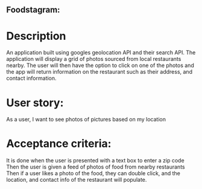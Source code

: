 ## Foodstagram:
# Description
An application built using googles geolocation API and their search API. The application will display a grid of photos sourced from local restaurants nearby. The user will then have the option to click on one of the photos and the app will return information on the restaurant such as their address, and contact information.

# User story:
As a user, I want to see photos of pictures based on my location

# Acceptance criteria:
It is done when the user is presented with a text box to enter a zip code
Then the user is given a feed of photos of food from nearby restaurants 
Then if a user likes a photo of the food, they can double click, and the location, and contact info of the restaurant will populate.

